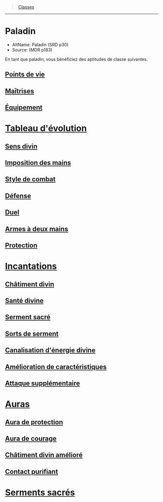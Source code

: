 ﻿---
!ClassItem
Id: paladin_hd.md#paladin
RootId: paladin_hd.md
ParentLink: classes_hd.md
Name: Paladin
ParentName: Classes
NameLevel: 1
AltName: Paladin (SRD p30)
Source: (MDR p183)
Attributes: {}
---
>  [Classes](hd_classes.md)

---


# Paladin

- AltName: Paladin (SRD p30)
- Source: (MDR p183)

En tant que paladin, vous bénéficiez des aptitudes de classe suivantes.



## [Points de vie](hd_paladin_points_de_vie.md)



## [Maîtrises](hd_paladin_maitrises.md)



## [Équipement](hd_paladin_equipement.md)



# [Tableau d'évolution](hd_paladin_tableau_devolution.md)



## [Sens divin](hd_paladin_sens_divin.md)



## [Imposition des mains](hd_paladin_imposition_des_mains.md)



## [Style de combat](hd_paladin_style_de_combat.md)



## [Défense](hd_paladin_defense.md)



## [Duel](hd_paladin_duel.md)



## [Armes à deux mains](hd_paladin_armes_a_deux_mains.md)



## [Protection](hd_paladin_protection.md)



# [Incantations](hd_paladin_incantations.md)



## [Châtiment divin](hd_paladin_chatiment_divin.md)



## [Santé divine](hd_paladin_sante_divine.md)



## [Serment sacré](hd_paladin_serment_sacre.md)



## [Sorts de serment](hd_paladin_sorts_de_serment.md)



## [Canalisation d'énergie divine](hd_paladin_canalisation_denergie_divine.md)



## [Amélioration de caractéristiques](hd_paladin_amelioration_de_caracteristiques.md)



## [Attaque supplémentaire](hd_paladin_attaque_supplementaire.md)



# [Auras](hd_paladin_auras.md)



## [Aura de protection](hd_paladin_aura_de_protection.md)



## [Aura de courage](hd_paladin_aura_de_courage.md)



## [Châtiment divin amélioré](hd_paladin_chatiment_divin_ameliore.md)



## [Contact purifiant](hd_paladin_contact_purifiant.md)



# [Serments sacrés](hd_paladin_serments_sacres.md)

